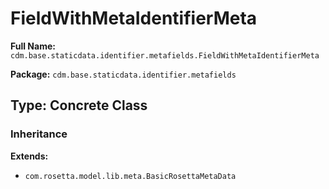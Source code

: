 # FieldWithMetaIdentifierMeta

**Full Name:** `cdm.base.staticdata.identifier.metafields.FieldWithMetaIdentifierMeta`

**Package:** `cdm.base.staticdata.identifier.metafields`

## Type: Concrete Class

### Inheritance

**Extends:**
- `com.rosetta.model.lib.meta.BasicRosettaMetaData`

